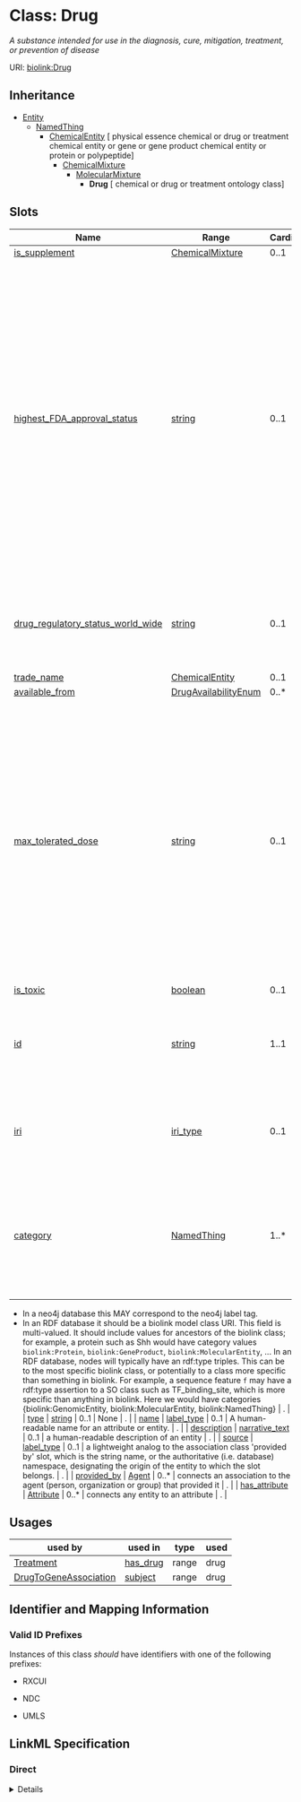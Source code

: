 # Class: Drug
_A substance intended for use in the diagnosis, cure, mitigation, treatment, or prevention of disease_





URI: [biolink:Drug](https://w3id.org/biolink/vocab/Drug)




## Inheritance

* [Entity](Entity.md)
    * [NamedThing](NamedThing.md)
        * [ChemicalEntity](ChemicalEntity.md) [ physical essence chemical or drug or treatment chemical entity or gene or gene product chemical entity or protein or polypeptide]
            * [ChemicalMixture](ChemicalMixture.md)
                * [MolecularMixture](MolecularMixture.md)
                    * **Drug** [ chemical or drug or treatment ontology class]




## Slots

| Name | Range | Cardinality | Description  | Info |
| ---  | --- | --- | --- | --- |
| [is_supplement](is_supplement.md) | [ChemicalMixture](ChemicalMixture.md) | 0..1 |   | . |
| [highest_FDA_approval_status](highest_FDA_approval_status.md) | [string](string.md) | 0..1 | Should be the highest level of FDA approval this chemical entity or device has, regardless of which disease, condition or phenotype it is currently being reviewed to treat.  For specific levels of FDA approval for a specific condition, disease, phenotype, etc., see the association slot, 'FDA approval status.'  | . |
| [drug_regulatory_status_world_wide](drug_regulatory_status_world_wide.md) | [string](string.md) | 0..1 | An agglomeration of drug regulatory status worldwide. Not specific to FDA.  | . |
| [trade_name](trade_name.md) | [ChemicalEntity](ChemicalEntity.md) | 0..1 |   | . |
| [available_from](available_from.md) | [DrugAvailabilityEnum](DrugAvailabilityEnum.md) | 0..* |   | . |
| [max_tolerated_dose](max_tolerated_dose.md) | [string](string.md) | 0..1 | The highest dose of a drug or treatment that does not cause unacceptable side effects. The maximum tolerated dose is determined in clinical trials by testing increasing doses on different groups of people until the highest dose with acceptable side effects is found. Also called MTD.  | . |
| [is_toxic](is_toxic.md) | [boolean](boolean.md) | 0..1 |   | . |
| [id](id.md) | [string](string.md) | 1..1 | A unique identifier for an entity. Must be either a CURIE shorthand for a URI or a complete URI  | . |
| [iri](iri.md) | [iri_type](iri_type.md) | 0..1 | An IRI for an entity. This is determined by the id using expansion rules.  | . |
| [category](category.md) | [NamedThing](NamedThing.md) | 1..* | Name of the high level ontology class in which this entity is categorized. Corresponds to the label for the biolink entity type class.
 * In a neo4j database this MAY correspond to the neo4j label tag.
 * In an RDF database it should be a biolink model class URI.
This field is multi-valued. It should include values for ancestors of the biolink class; for example, a protein such as Shh would have category values `biolink:Protein`, `biolink:GeneProduct`, `biolink:MolecularEntity`, ...
In an RDF database, nodes will typically have an rdf:type triples. This can be to the most specific biolink class, or potentially to a class more specific than something in biolink. For example, a sequence feature `f` may have a rdf:type assertion to a SO class such as TF_binding_site, which is more specific than anything in biolink. Here we would have categories {biolink:GenomicEntity, biolink:MolecularEntity, biolink:NamedThing}  | . |
| [type](type.md) | [string](string.md) | 0..1 | None  | . |
| [name](name.md) | [label_type](label_type.md) | 0..1 | A human-readable name for an attribute or entity.  | . |
| [description](description.md) | [narrative_text](narrative_text.md) | 0..1 | a human-readable description of an entity  | . |
| [source](source.md) | [label_type](label_type.md) | 0..1 | a lightweight analog to the association class 'provided by' slot, which is the string name, or the authoritative (i.e. database) namespace, designating the origin of the entity to which the slot belongs.  | . |
| [provided_by](provided_by.md) | [Agent](Agent.md) | 0..* | connects an association to the agent (person, organization or group) that provided it  | . |
| [has_attribute](has_attribute.md) | [Attribute](Attribute.md) | 0..* | connects any entity to an attribute  | . |


## Usages


| used by | used in | type | used |
| ---  | --- | --- | --- |
| [Treatment](Treatment.md) | [has_drug](has_drug.md) | range | drug |
| [DrugToGeneAssociation](DrugToGeneAssociation.md) | [subject](subject.md) | range | drug |



## Identifier and Mapping Information


### Valid ID Prefixes

Instances of this class *should* have identifiers with one of the following prefixes:

* RXCUI

* NDC

* UMLS










## LinkML Specification

<!-- TODO: investigate https://stackoverflow.com/questions/37606292/how-to-create-tabbed-code-blocks-in-mkdocs-or-sphinx -->

### Direct

<details>
```yaml
name: drug
id_prefixes:
- RXCUI
- NDC
- UMLS
exact_mappings:
- WIKIDATA:Q12140
- CHEBI:23888
- STY:T200
- dcid:Drug
narrow_mappings:
- STY:T195
broad_mappings:
- STY:T121
description: A substance intended for use in the diagnosis, cure, mitigation, treatment,
  or prevention of disease
comments:
- The CHEBI ID represents a role rather than a substance
from_schema: https://w3id.org/biolink/biolink-model
is_a: molecular mixture
mixins:
- chemical or drug or treatment
- ontology class

```
</details>

### Induced

<details>
```yaml
name: drug
id_prefixes:
- RXCUI
- NDC
- UMLS
exact_mappings:
- WIKIDATA:Q12140
- CHEBI:23888
- STY:T200
- dcid:Drug
narrow_mappings:
- STY:T195
broad_mappings:
- STY:T121
description: A substance intended for use in the diagnosis, cure, mitigation, treatment,
  or prevention of disease
comments:
- The CHEBI ID represents a role rather than a substance
from_schema: https://w3id.org/biolink/biolink-model
is_a: molecular mixture
mixins:
- chemical or drug or treatment
- ontology class
attributes:
  is supplement:
    name: is supplement
    description: ''
    from_schema: https://w3id.org/biolink/biolink-model
    is_a: node property
    domain: named thing
    alias: is_supplement
    owner: drug
    range: chemical mixture
  highest FDA approval status:
    name: highest FDA approval status
    description: Should be the highest level of FDA approval this chemical entity
      or device has, regardless of which disease, condition or phenotype it is currently
      being reviewed to treat.  For specific levels of FDA approval for a specific
      condition, disease, phenotype, etc., see the association slot, 'FDA approval
      status.'
    from_schema: https://w3id.org/biolink/biolink-model
    alias: highest_FDA_approval_status
    owner: drug
    range: string
  drug regulatory status world wide:
    name: drug regulatory status world wide
    aliases:
    - max phase
    description: An agglomeration of drug regulatory status worldwide. Not specific
      to FDA.
    from_schema: https://w3id.org/biolink/biolink-model
    alias: drug_regulatory_status_world_wide
    owner: drug
    range: string
  trade name:
    name: trade name
    description: ''
    from_schema: https://w3id.org/biolink/biolink-model
    is_a: node property
    domain: named thing
    alias: trade_name
    owner: drug
    range: chemical entity
  available from:
    name: available from
    description: ''
    from_schema: https://w3id.org/biolink/biolink-model
    is_a: node property
    domain: named thing
    multivalued: true
    alias: available_from
    owner: drug
    range: drug_availability_enum
  max tolerated dose:
    name: max tolerated dose
    description: The highest dose of a drug or treatment that does not cause unacceptable
      side effects. The maximum tolerated dose is determined in clinical trials by
      testing increasing doses on different groups of people until the highest dose
      with acceptable side effects is found. Also called MTD.
    from_schema: https://w3id.org/biolink/biolink-model
    is_a: node property
    domain: named thing
    multivalued: false
    alias: max_tolerated_dose
    owner: drug
    range: string
  is toxic:
    name: is toxic
    description: ''
    from_schema: https://w3id.org/biolink/biolink-model
    is_a: node property
    domain: named thing
    multivalued: false
    alias: is_toxic
    owner: drug
    range: boolean
  id:
    name: id
    exact_mappings:
    - alliancegenome:primaryId
    - gff3:ID
    - gpi:DB_Object_ID
    description: A unique identifier for an entity. Must be either a CURIE shorthand
      for a URI or a complete URI
    in_subset:
    - translator_minimal
    from_schema: https://w3id.org/biolink/biolink-model
    identifier: true
    alias: id
    owner: drug
    range: string
    required: true
  iri:
    name: iri
    exact_mappings:
    - WIKIDATA_PROPERTY:P854
    description: An IRI for an entity. This is determined by the id using expansion
      rules.
    in_subset:
    - translator_minimal
    - samples
    from_schema: https://w3id.org/biolink/biolink-model
    alias: iri
    owner: drug
    range: iri type
  category:
    name: category
    description: "Name of the high level ontology class in which this entity is categorized.\
      \ Corresponds to the label for the biolink entity type class.\n * In a neo4j\
      \ database this MAY correspond to the neo4j label tag.\n * In an RDF database\
      \ it should be a biolink model class URI.\nThis field is multi-valued. It should\
      \ include values for ancestors of the biolink class; for example, a protein\
      \ such as Shh would have category values `biolink:Protein`, `biolink:GeneProduct`,\
      \ `biolink:MolecularEntity`, ...\nIn an RDF database, nodes will typically have\
      \ an rdf:type triples. This can be to the most specific biolink class, or potentially\
      \ to a class more specific than something in biolink. For example, a sequence\
      \ feature `f` may have a rdf:type assertion to a SO class such as TF_binding_site,\
      \ which is more specific than anything in biolink. Here we would have categories\
      \ {biolink:GenomicEntity, biolink:MolecularEntity, biolink:NamedThing}"
    in_subset:
    - translator_minimal
    from_schema: https://w3id.org/biolink/biolink-model
    is_a: type
    domain: entity
    multivalued: true
    designates_type: true
    alias: category
    owner: drug
    is_class_field: true
    range: named thing
    required: true
  type:
    name: type
    exact_mappings:
    - alliancegenome:soTermId
    - gff3:type
    - gpi:DB_Object_Type
    from_schema: https://w3id.org/biolink/biolink-model
    slot_uri: rdf:type
    alias: type
    owner: drug
    range: string
  name:
    name: name
    aliases:
    - label
    - display name
    - title
    exact_mappings:
    - gff3:Name
    - gpi:DB_Object_Name
    narrow_mappings:
    - dct:title
    - WIKIDATA_PROPERTY:P1476
    description: A human-readable name for an attribute or entity.
    in_subset:
    - translator_minimal
    - samples
    from_schema: https://w3id.org/biolink/biolink-model
    slot_uri: rdfs:label
    alias: name
    owner: drug
    range: label type
  description:
    name: description
    aliases:
    - definition
    exact_mappings:
    - IAO:0000115
    - skos:definitions
    narrow_mappings:
    - gff3:Description
    description: a human-readable description of an entity
    in_subset:
    - translator_minimal
    from_schema: https://w3id.org/biolink/biolink-model
    slot_uri: dct:description
    alias: description
    owner: drug
    range: narrative text
  source:
    name: source
    description: a lightweight analog to the association class 'provided by' slot,
      which is the string name, or the authoritative (i.e. database) namespace, designating
      the origin of the entity to which the slot belongs.
    in_subset:
    - translator_minimal
    from_schema: https://w3id.org/biolink/biolink-model
    alias: source
    owner: drug
    range: label type
  provided by:
    name: provided by
    exact_mappings:
    - pav:providedBy
    description: connects an association to the agent (person, organization or group)
      that provided it
    deprecated: This slot is deprecated and replaced by a set of more precise slots
      for describing the source retrieval provenance of an Association.  These include
      'knowledge source' and its descendants 'primary knowledge source', 'original
      knowledge source', and 'aggregator knowledge source'.
    from_schema: https://w3id.org/biolink/biolink-model
    is_a: association slot
    domain: association
    multivalued: true
    alias: provided_by
    owner: drug
    range: agent
  has attribute:
    name: has attribute
    exact_mappings:
    - SIO:000008
    close_mappings:
    - OBI:0001927
    narrow_mappings:
    - OBAN:association_has_subject_property
    - OBAN:association_has_object_property
    - CPT:has_possibly_included_panel_element
    - DRUGBANK:category
    - EFO:is_executed_in
    - HANCESTRO:0301
    - LOINC:has_action_guidance
    - LOINC:has_adjustment
    - LOINC:has_aggregation_view
    - LOINC:has_approach_guidance
    - LOINC:has_divisor
    - LOINC:has_exam
    - LOINC:has_method
    - LOINC:has_modality_subtype
    - LOINC:has_object_guidance
    - LOINC:has_scale
    - LOINC:has_suffix
    - LOINC:has_time_aspect
    - LOINC:has_time_modifier
    - LOINC:has_timing_of
    - NCIT:R88
    - NCIT:eo_disease_has_property_or_attribute
    - NCIT:has_data_element
    - NCIT:has_pharmaceutical_administration_method
    - NCIT:has_pharmaceutical_basic_dose_form
    - NCIT:has_pharmaceutical_intended_site
    - NCIT:has_pharmaceutical_release_characteristics
    - NCIT:has_pharmaceutical_state_of_matter
    - NCIT:has_pharmaceutical_transformation
    - NCIT:is_qualified_by
    - NCIT:qualifier_applies_to
    - NCIT:role_has_domain
    - NCIT:role_has_range
    - INO:0000154
    - HANCESTRO:0308
    - OMIM:has_inheritance_type
    - ORPHA:C016
    - ORPHA:C017
    - RO:0000053
    - RO:0000086
    - RO:0000087
    - SNOMED:has_access
    - SNOMED:has_clinical_course
    - SNOMED:has_count_of_base_of_active_ingredient
    - SNOMED:has_dose_form_administration_method
    - SNOMED:has_dose_form_release_characteristic
    - SNOMED:has_dose_form_transformation
    - SNOMED:has_finding_context
    - SNOMED:has_finding_informer
    - SNOMED:has_inherent_attribute
    - SNOMED:has_intent
    - SNOMED:has_interpretation
    - SNOMED:has_laterality
    - SNOMED:has_measurement_method
    - SNOMED:has_method
    - SNOMED:has_priority
    - SNOMED:has_procedure_context
    - SNOMED:has_process_duration
    - SNOMED:has_property
    - SNOMED:has_revision_status
    - SNOMED:has_scale_type
    - SNOMED:has_severity
    - SNOMED:has_specimen
    - SNOMED:has_state_of_matter
    - SNOMED:has_subject_relationship_context
    - SNOMED:has_surgical_approach
    - SNOMED:has_technique
    - SNOMED:has_temporal_context
    - SNOMED:has_time_aspect
    - SNOMED:has_units
    - UMLS:has_structural_class
    - UMLS:has_supported_concept_property
    - UMLS:has_supported_concept_relationship
    - UMLS:may_be_qualified_by
    description: connects any entity to an attribute
    in_subset:
    - samples
    from_schema: https://w3id.org/biolink/biolink-model
    domain: entity
    multivalued: true
    alias: has_attribute
    owner: drug
    range: attribute

```
</details>